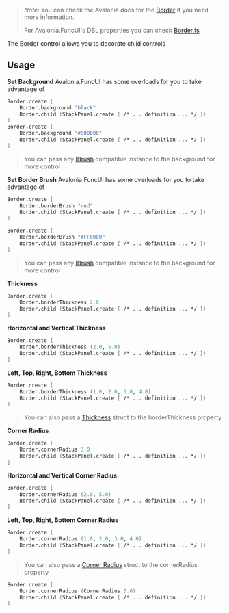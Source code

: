 ﻿---
layout: control
name: Border
group: controls
---
[Border]: https://avaloniaui.net/docs/controls/border
[Views and Attributes]: guides/Views-and-Attributes.html
[Border.fs]: https://github.com/AvaloniaCommunity/Avalonia.FuncUI/blob/master/src/Avalonia.FuncUI.DSL/Border.fs
[IBrush]: http://reference.avaloniaui.net/api/Avalonia.Media/IBrush/
[Thickness]: http://reference.avaloniaui.net/api/Avalonia/Thickness/
[Corner Radius]: http://reference.avaloniaui.net/api/Avalonia/CornerRadius/

> *Note*: You can check the Avalonia docs for the [Border] if you need more information.
>
> For Avalonia.FuncUI's DSL properties you can check [Border.fs]

The Border control allows you to decorate child controls

## Usage

**Set Background**
Avalonia.FuncUI has some overloads for you to take advantage of

```fsharp
Border.create [
	Border.background "black"
	Border.child (StackPanel.create [ /* ... definition ... */ ])
]
Border.create [
	Border.background "#000000"
	Border.child (StackPanel.create [ /* ... definition ... */ ])
]
```
> You can pass any [IBrush] compatible instance to the background for more control

**Set Border Brush**
Avalonia.FuncUI has some overloads for you to take advantage of

```fsharp
Border.create [
	Border.borderBrush "red"
	Border.child (StackPanel.create [ /* ... definition ... */ ])
]
```
```fsharp
Border.create [
	Border.borderBrush "#FF0000"
	Border.child (StackPanel.create [ /* ... definition ... */ ])
]
```
> You can pass any [IBrush] compatible instance to the background for more control


**Thickness**
```fsharp
Border.create [
	Border.borderThickness 2.0
	Border.child (StackPanel.create [ /* ... definition ... */ ])
]
```

**Horizontal and Vertical Thickness**
```fsharp
Border.create [
	Border.borderThickness (2.0, 5.0)
	Border.child (StackPanel.create [ /* ... definition ... */ ])
]
```

**Left, Top, Right, Bottom Thickness**
```fsharp
Border.create [
	Border.borderThickness (1.0, 2.0, 3.0, 4.0)
	Border.child (StackPanel.create [ /* ... definition ... */ ])
]
```
> You can also pass a [Thickness] struct to the borderThickness property


**Corner Radius**
```fsharp
Border.create [
	Border.cornerRadius 3.0
	Border.child (StackPanel.create [ /* ... definition ... */ ])
]
```

**Horizontal and Vertical Corner Radius**
```fsharp
Border.create [
	Border.cornerRadius (2.0, 5.0)
	Border.child (StackPanel.create [ /* ... definition ... */ ])
]
```

**Left, Top, Right, Bottom Corner Radius**
```fsharp
Border.create [
	Border.cornerRadius (1.0, 2.0, 3.0, 4.0)
	Border.child (StackPanel.create [ /* ... definition ... */ ])
]
```
> You can also pass a [Corner Radius] struct to the cornerRadius property

```fsharp
Border.create [
	Border.cornerRadius (CornerRadius 3.0)
	Border.child (StackPanel.create [ /* ... definition ... */ ])
]
```
